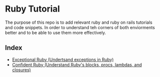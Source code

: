 # Ruby Tutorial

The purpose of this repo is to add relevant ruby and ruby on rails tutorials and code snippets.
In order to understand teh corners of both enviorments better and to be able to use them more effectively.

## Index

- [Exceptional Ruby (Undertsand exceptions in Ruby)](https://github.com/daniel-enqz/exceptional-ruby/tree/master/exeptional_ruby)
- [Confident Ruby (Understand Ruby's blocks, procs, lambdas, and closures)](https://github.com/daniel-enqz/exceptional-ruby/tree/master/exeptional_ruby)
